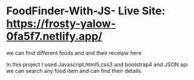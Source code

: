 # FoodFinder-With-JS- Live Site: https://frosty-yalow-0fa5f7.netlify.app/

we can find different  foods and and their receipw here

In this project I used Javascript,html5,css3 and bootstrap4 and JSON api
we can search any food item and  can find their details.



